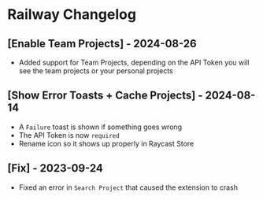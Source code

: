 # Railway Changelog

## [Enable Team Projects] - 2024-08-26

- Added support for Team Projects, depending on the API Token you will see the team projects or your personal projects

## [Show Error Toasts + Cache Projects] - 2024-08-14

- A `Failure` toast is shown if something goes wrong
- The API Token is now `required`
- Rename icon so it shows up properly in Raycast Store

## [Fix] - 2023-09-24

- Fixed an error in `Search Project` that caused the extension to crash
